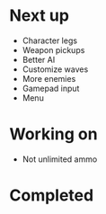 # Next up

* Character legs
* Weapon pickups
* Better AI
* Customize waves
* More enemies
* Gamepad input
* Menu

# Working on

* Not unlimited ammo

# Completed